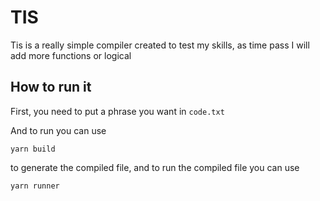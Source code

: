 # TIS

Tis is a really simple compiler created to test my skills, as time pass I will add more functions or logical

## How to run it
First, you need to put a phrase you want in `code.txt`

And to run you can use 
<pre><code>yarn build</code></pre>
to generate the compiled file, and to run the compiled file you can use

<pre><code>yarn runner</code></pre>